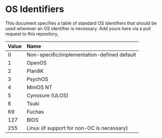 # OS Identifiers

This document specifies a table of standard OS identifiers that should be used wherever an OS identifier is necessary.  Add yours here via a pull request to this repository,

| Value | Name                                      |
| :---- | :---------------------------------------- |
| 0     | Non-specific/implementation-defined default |
| 1     | OpenOS                                    |
| 2     | Plan9K                                    |
| 3     | PsychOS                                   |
| 4     | MiniOS NT                                 |
| 5     | Cynosure (ULOS)                           |
| 6     | Tsuki                                     |
| 69    | Fuchas                                    |
| 127   | BIOS                                      |
| 255   | Linux (if support for non-OC is necessary)|
